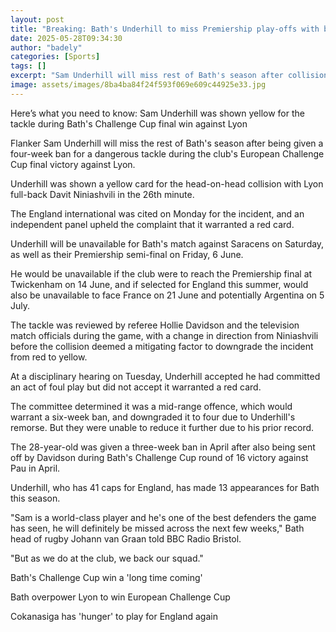 ```yaml
---
layout: post
title: "Breaking: Bath's Underhill to miss Premiership play-offs with ban"
date: 2025-05-28T09:34:30
author: "badely"
categories: [Sports]
tags: []
excerpt: "Sam Underhill will miss rest of Bath's season after collision with Lyon's Davit Niniashvili during European Challenge Cup final victory."
image: assets/images/8ba4ba84f24f593f069e609c44925e33.jpg
---
```


Here’s what you need to know: Sam Underhill was shown yellow for the tackle during Bath's Challenge Cup final win against Lyon

Flanker Sam Underhill will miss the rest of Bath's season after being given a four-week ban for a dangerous tackle during the club's European Challenge Cup final victory against Lyon.

Underhill was shown a yellow card for the head-on-head collision with Lyon full-back Davit Niniashvili in the 26th minute.

The England international was cited on Monday for the incident, and an independent panel upheld the complaint that it warranted a red card.

Underhill will be unavailable for Bath's match against Saracens on Saturday, as well as their Premiership semi-final on Friday, 6 June. 

He would be unavailable if the club were to reach the Premiership final at Twickenham on 14 June, and if selected for England this summer, would also be unavailable to face France on 21 June and potentially Argentina on 5 July.

The tackle was reviewed by referee Hollie Davidson and the television match officials during the game, with a change in direction from Niniashvili before the collision deemed a mitigating factor to downgrade the incident from red to yellow.

At a disciplinary hearing on Tuesday, Underhill accepted he had committed an act of foul play but did not accept it warranted a red card. 

The committee determined it was a mid-range offence, which would warrant a six-week ban, and downgraded it to four due to Underhill's remorse. But they were unable to reduce it further due to his prior record. 

The 28-year-old was given a three-week ban in April after also being sent off by Davidson during Bath's Challenge Cup round of 16 victory against Pau in April. 

Underhill, who has 41 caps for England, has made 13 appearances for Bath this season.

"Sam is a world-class player and he's one of the best defenders the game has seen, he will definitely be missed across the next few weeks," Bath head of rugby Johann van Graan told BBC Radio Bristol.

"But as we do at the club, we back our squad."

Bath's Challenge Cup win a 'long time coming'

Bath overpower Lyon to win European Challenge Cup

Cokanasiga has 'hunger' to play for England again

